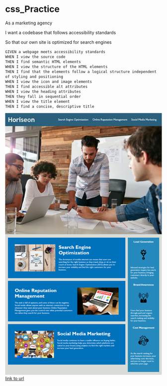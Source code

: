 # css_Practice

As a marketing agency

I want a codebase that follows accessibility standards

So that our own site is optimized for search engines
```
GIVEN a webpage meets accessibility standards
WHEN I view the source code
THEN I find semantic HTML elements
WHEN I view the structure of the HTML elements
THEN I find that the elements follow a logical structure independent of styling and positioning
WHEN I view the icon and image elements
THEN I find accessible alt attributes
WHEN I view the heading attributes
THEN they fall in sequential order
WHEN I view the title element
THEN I find a concise, descriptive title
```
![img1](https://github.com/AnthonyDiBlasio/css_Practice/blob/main/01-html-css-git-homework-demo.png)
[link to url](https://anthonydiblasio.github.io/css_Practice/)